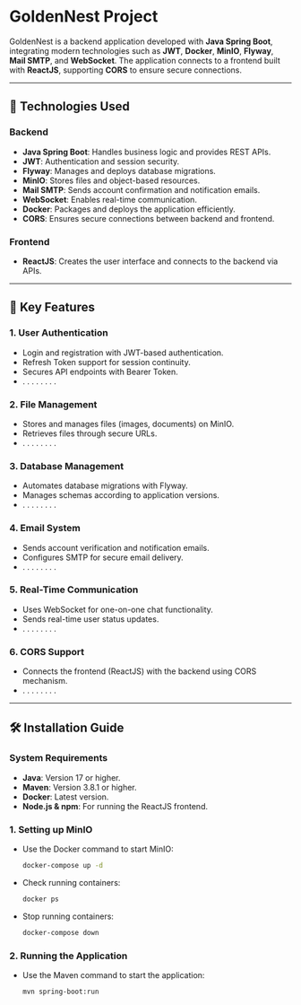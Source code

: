 # GoldenNest Project

GoldenNest is a backend application developed with **Java Spring Boot**, integrating modern technologies such as **JWT**, **Docker**, **MinIO**, **Flyway**, **Mail SMTP**, and **WebSocket**. The application connects to a frontend built with **ReactJS**, supporting **CORS** to ensure secure connections.

---

## 🚀 Technologies Used

### Backend
- **Java Spring Boot**: Handles business logic and provides REST APIs.
- **JWT**: Authentication and session security.
- **Flyway**: Manages and deploys database migrations.
- **MinIO**: Stores files and object-based resources.
- **Mail SMTP**: Sends account confirmation and notification emails.
- **WebSocket**: Enables real-time communication.
- **Docker**: Packages and deploys the application efficiently.
- **CORS**: Ensures secure connections between backend and frontend.

### Frontend
- **ReactJS**: Creates the user interface and connects to the backend via APIs.

---

## 🌟 Key Features

### 1. User Authentication
- Login and registration with JWT-based authentication.
- Refresh Token support for session continuity.
- Secures API endpoints with Bearer Token.
- . . . . . . . .

### 2. File Management
- Stores and manages files (images, documents) on MinIO.
- Retrieves files through secure URLs.
- . . . . . . . .

### 3. Database Management
- Automates database migrations with Flyway.
- Manages schemas according to application versions.
- . . . . . . . .

### 4. Email System
- Sends account verification and notification emails.
- Configures SMTP for secure email delivery.
- . . . . . . . .

### 5. Real-Time Communication
- Uses WebSocket for one-on-one chat functionality.
- Sends real-time user status updates.
- . . . . . . . .

### 6. CORS Support
- Connects the frontend (ReactJS) with the backend using CORS mechanism.
- . . . . . . . .

---

## 🛠 Installation Guide

### System Requirements
- **Java**: Version 17 or higher.
- **Maven**: Version 3.8.1 or higher.
- **Docker**: Latest version.
- **Node.js & npm**: For running the ReactJS frontend.

### 1. Setting up MinIO
- Use the Docker command to start MinIO:
  ```bash
  docker-compose up -d

- Check running containers:
  ```bash
  docker ps

- Stop running containers:
  ```bash
  docker-compose down

### 2. Running the Application
- Use the Maven command to start the application:
  ```bash
  mvn spring-boot:run
